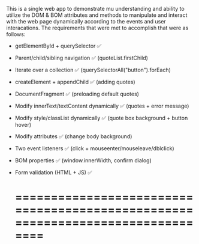 This is a single web app to demonstrate mu understanding and ability to utilize the DOM & BOM attributes and methods to 
manipulate and interact with the web page dynamically according to the events and user interacations.
The requirements that were met to accomplish that were as follows:

* getElementById + querySelector ✅

* Parent/child/sibling navigation ✅ (quoteList.firstChild)

* Iterate over a collection ✅ (querySelectorAll("button").forEach)

* createElement + appendChild ✅ (adding quotes)

* DocumentFragment ✅ (preloading default quotes)

* Modify innerText/textContent dynamically ✅ (quotes + error message)

* Modify style/classList dynamically ✅ (quote box background + button hover)

* Modify attributes ✅ (change body background)

* Two event listeners ✅ (click + mouseenter/mouseleave/dblclick)
  
* BOM properties ✅ (window.innerWidth, confirm dialog)

* Form validation (HTML + JS) ✅

  ===============================================================================
  ===============================================================================



